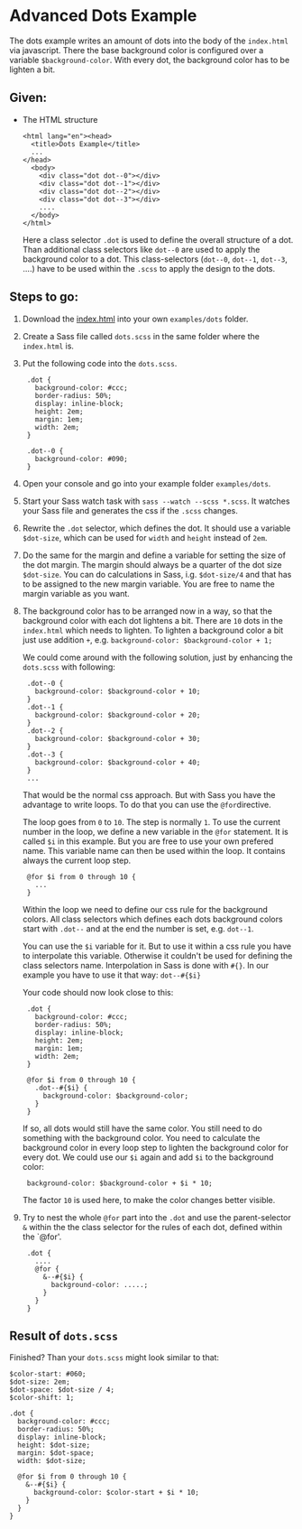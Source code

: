# Advanced Dots Example

The dots example writes an amount of dots into the body of the `index.html` via javascript.
There the base background color is configured over a variable `$background-color`.
With every dot, the background color has to be lighten a bit.

## Given:

- The HTML structure

      <html lang="en"><head>
        <title>Dots Example</title>
        ...
      </head>
        <body>
          <div class="dot dot--0"></div>
          <div class="dot dot--1"></div>
          <div class="dot dot--2"></div>
          <div class="dot dot--3"></div>
          ....
        </body>
      </html>

  Here a class selector `.dot` is used to define the overall structure of a dot.
  Than additional class selectors like `dot--0` are used to apply the background color to a dot. This class-selectors (`dot--0`, `dot--1`, `dot--3`, ....) have to be used within the `.scss` to apply the design to the dots.


## Steps to go:

1. Download the [index.html](https://github.com/marymar/sass-workshop/blob/master/examples/dots/index.html) into your own `examples/dots` folder.

2. Create a Sass file called `dots.scss` in the same folder where the `index.html` is.

3. Put the following code into the `dots.scss`.

        .dot {
          background-color: #ccc;
          border-radius: 50%;
          display: inline-block;
          height: 2em;
          margin: 1em;
          width: 2em;
        }

        .dot--0 {
          background-color: #090;
        }

3. Open your console and go into your example folder `examples/dots`.

4. Start your Sass watch task with `sass --watch --scss *.scss`.
It watches your Sass file and generates the css if the `.scss` changes.

3. Rewrite the `.dot` selector, which defines the dot.
It should use a variable `$dot-size`, which can be used for `width` and `height` instead of `2em`.

4. Do the same for the margin and define a variable for setting the size of the dot margin.
The margin should always be a quarter of the dot size `$dot-size`. You can do calculations in Sass, i.g. `$dot-size/4` and that has to be assigned to the new margin variable. You are free to name the margin variable as you want.

5. The background color has to be arranged now in a way, so that the background color with each dot lightens a bit.
There are `10` dots in the `index.html` which needs to lighten.
To lighten a background color a bit just use addition `+`, e.g. `background-color: $background-color + 1;`


    We could come around with the following solution, just by enhancing the `dots.scss` with following:

        .dot--0 {
          background-color: $background-color + 10;
        }
        .dot--1 {
          background-color: $background-color + 20;
        }
        .dot--2 {
          background-color: $background-color + 30;
        }
        .dot--3 {
          background-color: $background-color + 40;
        }
        ...

    That would be the normal css approach. But with Sass you have the advantage to write loops. To do that you can use the `@for`directive.

    The loop goes from `0` to `10`. The step is normally `1`. To use the current number in the loop, we define a new variable in the `@for` statement. It is called `$i` in this example. But you are free to use your own prefered name. This variable name can then be used within the loop. It contains always the current loop step.

        @for $i from 0 through 10 {
          ...
        }

    Within the loop we need to define our css rule for the background colors.
    All class selectors which defines each dots background colors start with `.dot--` and at the end the number is set, e.g. `dot--1`.

    You can use the `$i` variable for it. But to use it within a css rule you have to interpolate this variable. Otherwise it couldn't be used for defining the class selectors name. Interpolation in Sass is done with `#{}`. In our example you have to use it that way: `dot--#{$i}`

    Your code should now look close to this:

        .dot {
          background-color: #ccc;
          border-radius: 50%;
          display: inline-block;
          height: 2em;
          margin: 1em;
          width: 2em;
        }

        @for $i from 0 through 10 {
          .dot--#{$i} {
            background-color: $background-color;
          }
        }

    If so, all dots would still have the same color. You still need to do something with the background color. You need to calculate the background color in every loop step to lighten the background color for every dot.
    We could use our `$i` again and add `$i` to the background color:

        background-color: $background-color + $i * 10;

    The factor `10` is used here, to make the color changes better visible.

6. Try to nest the whole `@for` part into the `.dot` and use the parent-selector `&` within the the class selector for the rules of each dot, defined within the `@for'.

        .dot {
          ....
          @for {
            &--#{$i} {
              background-color: .....;
            }
          }
        }

## Result of `dots.scss`

Finished? Than your `dots.scss` might look similar to that:

    $color-start: #060;
    $dot-size: 2em;
    $dot-space: $dot-size / 4;
    $color-shift: 1;

    .dot {
      background-color: #ccc;
      border-radius: 50%;
      display: inline-block;
      height: $dot-size;
      margin: $dot-space;
      width: $dot-size;

      @for $i from 0 through 10 {
        &--#{$i} {
          background-color: $color-start + $i * 10;
        }
      }
    }
